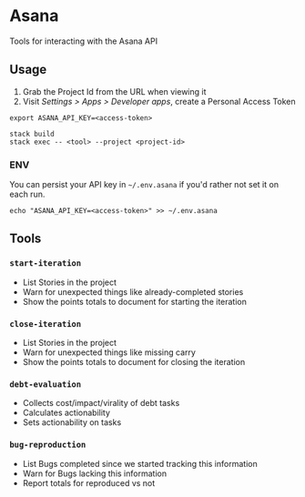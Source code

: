 # Asana

Tools for interacting with the Asana API

## Usage

1. Grab the Project Id from the URL when viewing it
1. Visit *Settings > Apps > Developer apps*, create a Personal Access Token

```console
export ASANA_API_KEY=<access-token>

stack build
stack exec -- <tool> --project <project-id>
```

### ENV

You can persist your API key in `~/.env.asana` if you'd rather not set it on each run.

```
echo "ASANA_API_KEY=<access-token>" >> ~/.env.asana
```

## Tools

### `start-iteration`

- List Stories in the project
- Warn for unexpected things like already-completed stories
- Show the points totals to document for starting the iteration

### `close-iteration`

- List Stories in the project
- Warn for unexpected things like missing carry
- Show the points totals to document for closing the iteration

### `debt-evaluation`

- Collects cost/impact/virality of debt tasks
- Calculates actionability
- Sets actionability on tasks

### `bug-reproduction`

- List Bugs completed since we started tracking this information
- Warn for Bugs lacking this information
- Report totals for reproduced vs not
